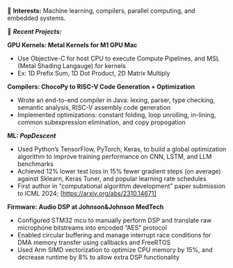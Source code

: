 🔭 **Interests:** Machine learning, compilers, parallel computing, and embedded systems.

🌱 _**Recent Projects:**_

   **GPU Kernels: Metal Kernels for M1 GPU Mac**
   - Use Objective-C for host CPU to execute Compute Pipelines, and MSL (Metal Shading Langauge) for kernels
   - Ex: 1D Prefix Sum, 1D Dot Product, 2D Matrix Multiply
   
   **Compilers: ChocoPy to RISC-V Code Generation + Optimization**
   - Wrote an end-to-end compiler in Java: lexing, parser, type checking, semantic analysis, RISC-V assembly code generation
   - Implemented optimizations: constant folding, loop unrolling, in-lining, common subexpression elimination, and copy propogation

   **ML: _PopDescent_**
   - Used Python’s TensorFlow, PyTorch, Keras, to build a global optimization algorithm to improve training performance on CNN, LSTM, and LLM benchmarks
   -  Achieved 12% lower test loss in 15% fewer gradient steps (on average) against Sklearn, Keras Tuner, and popular learning rate schedules
   - First author in “computational algorithm development” paper submission to ICML 2024; [https://arxiv.org/abs/2310.14671]

   **Firmware: Audio DSP at Johnson&Johnson MedTech**
   - Configured STM32 mcu to manually perform DSP and translate raw microphone bitstreams into encoded “AES” protocol
   - Enabled circular buffering and manage interrupt race conditions for DMA memory transfer using callbacks and FreeRTOS
   -  Used Arm SIMD vectorization to optimize CPU memory by 15%, and decrease runtime by 8% to allow extra DSP functionality

<!--
**abhip02/abhip02** is a ✨ _special_ ✨ repository because its `README.md` (this file) appears on your GitHub profile.

Here are some ideas to get you started:

- 🔭 I’m currently working on ...
- 🌱 I’m currently learning ...
- 👯 I’m looking to collaborate on ...
- 🤔 I’m looking for help with ...
- 💬 Ask me about ...
- 📫 How to reach me: ...
- 😄 Pronouns: ...
- ⚡ Fun fact: ...
-->
